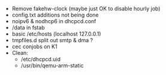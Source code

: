 - Remove fakehw-clock (maybe just OK to disable hourly job)
- config.txt additions not being done
- noipv6 & nodhcp6 in dhcpcd.conf
- /data in fstab
- basic /etc/hosts (localhost 127.0.0.1)
- tmpfiles.d split out smtp & dma ?
- cec conjobs on K1
- Clean:
  - /etc/dhcpcd.uid
  - /usr/bin/qemu-arm-static
